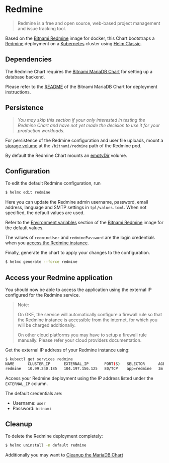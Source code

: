 # Redmine

> Redmine is a free and open source, web-based project management and issue tracking tool.

Based on the [Bitnami Redmine](https://github.com/bitnami/bitnami-docker-redmine) image for docker, this Chart bootstraps a [Redmine](https://redmine.org/) deployment on a [Kubernetes](https://kubernetes.io) cluster using [Helm Classic](https://helm.sh).

## Dependencies

The Redmine Chart requires the [Bitnami MariaDB Chart](https://github.com/bitnami/charts/tree/master/mariadb) for setting up a database backend.

Please refer to the [README](https://github.com/bitnami/charts/tree/master/mariadb) of the Bitnami MariaDB Chart for deployment instructions.

## Persistence

> *You may skip this section if your only interested in testing the Redmine Chart and have not yet made the decision to use it for your production workloads.*

For persistence of the Redmine configuration and user file uploads, mount a [storage volume](http://kubernetes.io/v1.0/docs/user-guide/volumes.html) at the `/bitnami/redmine` path of the Redmine pod.

By default the Redmine Chart mounts an [emptyDir](http://kubernetes.io/docs/user-guide/volumes/#emptydir) volume.

## Configuration

To edit the default Redmine configuration, run

```bash
$ helmc edit redmine
```

Here you can update the Redmine admin username, password, email address, language and SMTP settings in `tpl/values.toml`. When not specified, the default values are used.

Refer to the [Environment variables](https://github.com/bitnami/bitnami-docker-redmine/#environment-variables) section of the [Bitnami Redmine](https://github.com/bitnami/bitnami-docker-redmine) image for the default values.

The values of `redmineUser` and `redminePassword` are the login credentials when you [access the Redmine instance](#access-your-redmine-application).

Finally, generate the chart to apply your changes to the configuration.

```bash
$ helmc generate --force redmine
```

## Access your Redmine application

You should now be able to access the application using the external IP configured for the Redmine service.

> Note:
>
> On GKE, the service will automatically configure a firewall rule so that the Redmine instance is accessible from the internet, for which you will be charged additionally.
>
> On other cloud platforms you may have to setup a firewall rule manually. Please refer your cloud providers documentation.

Get the external IP address of your Redmine instance using:

```bash
$ kubectl get services redmine
NAME      CLUSTER_IP      EXTERNAL_IP       PORT(S)   SELECTOR      AGE
redmine   10.99.240.185   104.197.156.125   80/TCP    app=redmine   3m
```

Access your Redmine deployment using the IP address listed under the `EXTERNAL_IP` column.

The default credentials are:

 - Username: `user`
 - Password: `bitnami`

## Cleanup

To delete the Redmine deployment completely:

```bash
$ helmc uninstall -n default redmine
```

Additionally you may want to [Cleanup the MariaDB Chart](https://github.com/bitnami/charts/tree/master/mariadb#cleanup)
